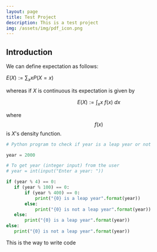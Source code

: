 ```yaml
---
layout: page
title: Test Project
description: This is a test project
img: /assets/img/pdf_icon.png
---
```






Introduction
-----

We can define expectation as follows:

$E(X) := \sum_x xP(X=x)$  

whereas if $X$ is continuous its expectation is given by    

$$E(X) := \int_x x \ f(x) \ dx$$

where $$f(x)$$ is $X$'s density function. 



```python
# Python program to check if year is a leap year or not

year = 2000

# To get year (integer input) from the user
# year = int(input("Enter a year: "))

if (year % 4) == 0:
   if (year % 100) == 0:
       if (year % 400) == 0:
           print("{0} is a leap year".format(year))
       else:
           print("{0} is not a leap year".format(year))
   else:
       print("{0} is a leap year".format(year))
else:
   print("{0} is not a leap year".format(year))
```





This is the way to write code